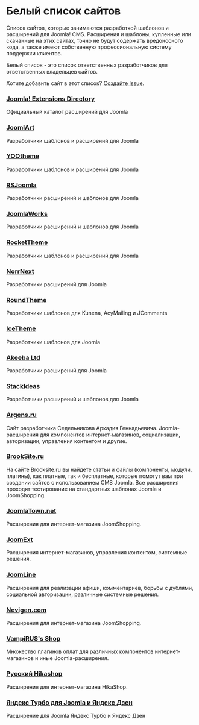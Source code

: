 # Белый список сайтов
Список сайтов, которые занимаются разработкой шаблонов и расширений для Joomla! CMS. Расширения и шаблоны, купленные или скачанные на этих сайтах, точно не будут содержать вредоносного кода, а также имеют собственную профессиональную систему поддержки клиентов.

Белый список - это список ответственных разработчиков для ответственных владельцев сайтов.

Хотите добавить сайт в этот список? [Создайте Issue](https://github.com/RUJL/rujl.github.io/issues/new?template=whitelist.md).

### [Joomla! Extensions Directory](https://extensions.joomla.org/)
Официальный каталог расширений для Joomla

### [JoomlArt](https://www.joomlart.com/)
Разработчики шаблонов и расширений для Joomla

### [YOOtheme](https://yootheme.com/)
Разработчики шаблонов и расширений для Joomla

### [RSJoomla](https://www.rsjoomla.com/)
Разработчики расширений и шаблонов для Joomla

### [JoomlaWorks](https://www.joomlaworks.net/)
Разработчики расширений и шаблонов для Joomla

### [RocketTheme](https://rockettheme.com/)
Разработчики шаблонов и расширений для Joomla

### [NorrNext](https://www.norrnext.com/)
Разработчики расширений для Joomla

### [RoundTheme](https://www.roundtheme.com)
Разработчики шаблонов для Kunena, AcyMailing и JComments

### [IceTheme](https://www.icetheme.com/)
Разработчики шаблонов для Joomla

### [Akeeba Ltd](https://www.akeebabackup.com/)
Разработчики расширений для Joomla

### [StackIdeas](https://stackideas.com/)
Разработчики расширений и шаблонов для Joomla

### [Argens.ru](https://argens.ru/)
Сайт разработчика Седельникова Аркадия Геннадьевича. Joomla-расширения для компонентов интернет-магазинов, социализации, авторизации, управления контентом и другие.

### [BrookSite.ru](http://brooksite.ru/)
На сайте Brooksite.ru вы найдете статьи и файлы (компоненты, модули, плагины), как платные, так и бесплатные, которые помогут вам при создании сайтов с использованием CMS Joomla. Все расширения проходят тестирование на стандартных шаблонах Joomla и JoomShopping.

### [JoomlaTown.net](http://joomlatown.net/)
Расширения для интернет-магазина JoomShopping.

### [JoomExt](http://joomext.ru/)
Расширения интернет-магазинов, управления контентом, системные решения.

### [JoomLine](https://joomline.ru/)
Расширения для реализации афиши, комментариев, борьбы с дублями, социальной авторизации, различные системные решения.

### [Nevigen.com](https://nevigen.com/ru/)
Расширения для интернет-магазина JoomShopping.

### [VampiRUS's Shop](https://shop.vampirus.ru/)
Множество плагинов оплат для различных компонентов интернет-магазинов и иные Joomla-расширения.

### [Русский Hikashop](https://hika.su/)
Расширения для интернет-магазина HikaShop.

### [Яндекс Турбо для Joomla и Яндекс Дзен](https://jturbo.ru/)
Расширение для Joomla Яндекс Турбо и Яндекс Дзен
